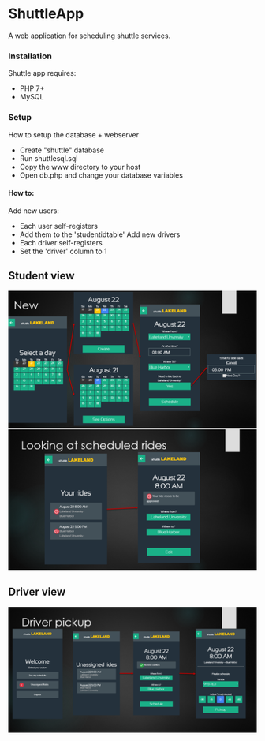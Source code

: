 # ShuttleApp
A web application for scheduling shuttle services.


### Installation
Shuttle app requires:
* PHP 7+
* MySQL
 
### Setup
How to setup the database + webserver
* Create "shuttle" database
* Run shuttlesql.sql
* Copy the www directory to your host
* Open db.php and change your database variables 

#### How to:
Add new users:
* Each user self-registers
* Add them to the 'studentidtable'
Add new drivers
* Each driver self-registers
* Set the 'driver' column to 1


## Student view
![Alt text](new.png?raw=true "new")
![Alt text](your.png?raw=true "view")
## Driver view
![Alt text](pickup.png?raw=true "pickup")
